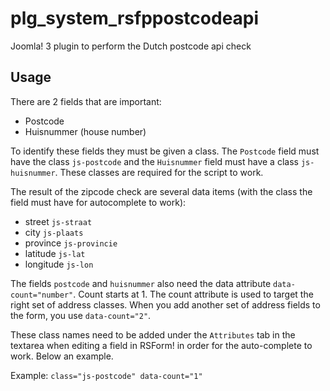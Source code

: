 # plg_system_rsfppostcodeapi
Joomla! 3 plugin to perform the Dutch postcode api check

## Usage
There are 2 fields that are important:
 - Postcode
 - Huisnummer (house number)
 
To identify these fields they must be given a class. The `Postcode` field must have the class `js-postcode` and 
the `Huisnummer` field must have a class `js-huisnummer`. These classes are required for the script to work. 

The result of the zipcode check are several data items (with the class the field must have for autocomplete to work):
 - street `js-straat`
 - city `js-plaats`
 - province `js-provincie`
 - latitude `js-lat`
 - longitude `js-lon`

The fields ``postcode`` and `huisnummer` also need the data attribute `data-count="number"`. Count starts at 1. The count attribute is used to target the right set of address classes. When you add another set of address fields to the form, you use `data-count="2"`.

These class names need to be added under the `Attributes` tab in the textarea when editing a field in RSForm! in order for the auto-complete to work. Below an example.

Example: 
``class="js-postcode" data-count="1"``
